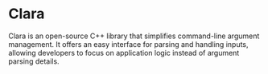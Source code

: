 # Clara
Clara is an open-source C++ library that simplifies command-line argument management. It offers an easy interface for parsing and handling inputs, allowing developers to focus on application logic instead of argument parsing details.
